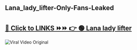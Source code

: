 
 ## Lana_lady_lifter-Only-Fans-Leaked

# <h2><a href="https://clipsfans.com/Lana_lady_lifter&ref=git">🔗 Click to LINKS ⏩⏩ 👉 🟢 Lana lady lifter </a></h2>

<a href="https://clipsfans.com/Lana_lady_lifter&ref=git" rel="nofollow" data-target="animated-image.originalLink"><img src="https://i.ibb.co.com/xMMVF88/686577567.gif" alt="Viral Video Original" style="max-width: 100%; display: inline-block;" data-target="animated-image.originalImage"></a>
